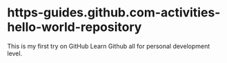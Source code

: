 # https-guides.github.com-activities-hello-world-repository
This is my first try on GitHub
Learn Github all for personal development level.
